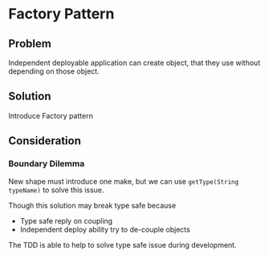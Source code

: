# Factory Pattern

## Problem

Independent deployable application can create object, that they use without depending on those object. 

## Solution

Introduce Factory pattern

## Consideration

### Boundary Dilemma

New shape must introduce one make, but we can use `getType(String typeName)` to solve this issue.

Though this solution may break type safe because

- Type safe reply on coupling
- Independent deploy ability try to de-couple objects

The TDD is able to help to solve type safe issue during development.
